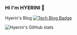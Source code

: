 ### Hi I'm HYERINI 👋

Hyerin's Blog [![Tech Blog Badge](http://img.shields.io/badge/-Tech%20blog-black?style=flat-square&logo=github&link=https://olbiizl.tistory.com/)](https://olbiizl.tistory.com/)

![Hyerini's GitHub stats](https://github-readme-stats.vercel.app/api?username=hyerini&show_icons=true&theme=radical)


